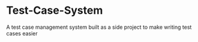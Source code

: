 # Test-Case-System
A test case management system built as a side project to make writing test cases easier
